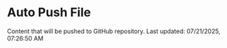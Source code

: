# Auto Push File

Content that will be pushed to GitHub repository.
Last updated: 07/21/2025, 07:26:50 AM